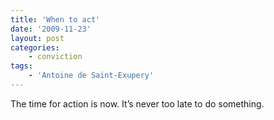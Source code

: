 ```yaml
---
title: 'When to act'
date: '2009-11-23'
layout: post
categories:
    - conviction
tags:
    - 'Antoine de Saint-Exupery'
---
```


The time for action is now. It’s never too late to do something.